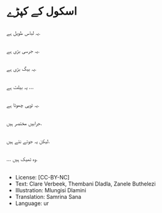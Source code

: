 # اسکول کے کپڑے

##
یہ لباس طویل ہے.

##
یہ جرسی بڑی ہے.

##
یہ بیگ بڑی ہے.

##
یہ بیلٹ ہے ...

##
یہ ٹوپی چھوٹا ہے.

##
جرابیں مختصر ہیں.

##
لیکن یہ جوتے نئے ہیں.

##
... وہ ٹھیک ہیں.

##
* License: [CC-BY-NC]
* Text: Clare Verbeek, Thembani Dladla, Zanele Buthelezi
* Illustration: Mlungisi Dlamini
* Translation: Samrina Sana
* Language: ur
